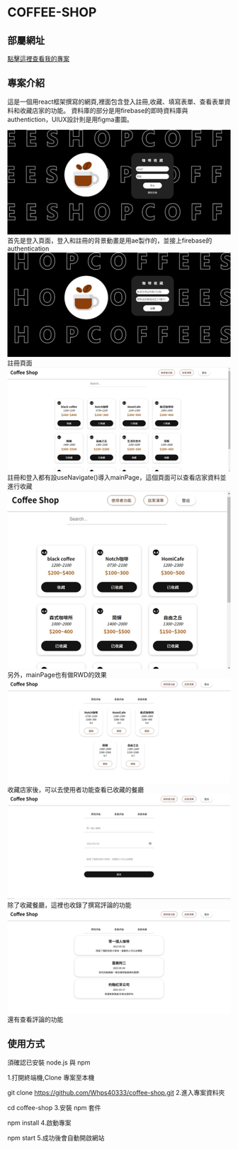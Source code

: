 # COFFEE-SHOP

## 部屬網址
[點擊這裡查看我的專案](https://whps40333.github.io/coffee-shop-latest/)
## 專案介紹
這是一個用react框架撰寫的網頁,裡面包含登入註冊,收藏、填寫表單、查看表單資料和收藏店家的功能。
資料庫的部分是用firebase的即時資料庫與authentiction，UIUX設計則是用figma畫圖。

![首先是登入頁面，登入和註冊的背景動畫是用ae製作的，並接上firebase的authentication](./src/images/coffee-shop-login.jpg)
首先是登入頁面，登入和註冊的背景動畫是用ae製作的，並接上firebase的authentication
![註冊頁面](./src/images/coffee-shop-register.jpg)
註冊頁面
![註冊和登入都有設useNavigate()導入mainPage，這個頁面可以查看店家資料並進行收藏](./src/images/%E5%BA%97%E5%AE%B6%E6%B8%85%E5%96%AE.jpg)
註冊和登入都有設useNavigate()導入mainPage，這個頁面可以查看店家資料並進行收藏
![另外，mainPage也有做RWD的效果](./src/images/%E5%BA%97%E5%AE%B6%E6%B8%85%E5%96%AERWD.jpg)
另外，mainPage也有做RWD的效果
![收藏店家後，可以去使用者功能查看已收藏的餐廳](./src/images/%E6%9F%A5%E7%9C%8B%E6%94%B6%E8%97%8F%E5%BA%97%E5%AE%B6.jpg)
收藏店家後，可以去使用者功能查看已收藏的餐廳
![除了收藏餐廳，這裡也收錄了撰寫評論的功能](./src/images/%E6%92%B0%E5%AF%AB%E8%A9%95%E8%AB%96.jpg)
除了收藏餐廳，這裡也收錄了撰寫評論的功能
![還有查看評論的功能](./src/images/%E6%9F%A5%E7%9C%8B%E8%A9%95%E8%AB%96.jpg)
還有查看評論的功能


## 使用方式
須確認已安裝 node.js 與 npm

1.打開終端機,Clone 專案至本機

git clone https://github.com/Whps40333/coffee-shop.git
2.進入專案資料夾

cd coffee-shop
3.安裝 npm 套件

npm install
4.啟動專案

npm start
5.成功後會自動開啟網站

